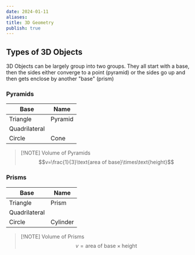 ```yaml
---
date: 2024-01-11
aliases: 
title: 3D Geometry
publish: true
---
```


## Types of 3D Objects
3D Objects can be largely group into two groups.
They all start with a base, then the sides either converge to a point (pyramid) or the sides go up and then gets enclose by another "base" (prism)

### Pyramids
| Base          | Name    |
| ------------- | ------- |
| Triangle      | Pyramid |
| Quadrilateral |         |
| Circle        | Cone    |

> [!NOTE] Volume of Pyramids
>  $$v=\frac{1}{3}\text{area of base}\times\text{height}$$

### Prisms
| Base | Name |
| ---- | ---- |
| Triangle | Prism |
| Quadrilateral |  |
| Circle | Cylinder |

> [!NOTE] Volume of Prisms
> $$v=\text{area of base}\times\text{height}$$


